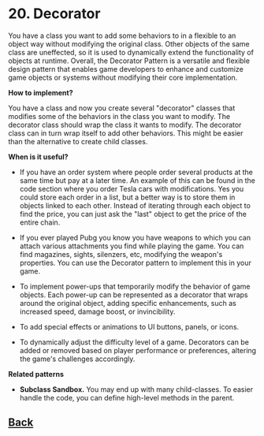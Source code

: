 # 20. Decorator

You have a class you want to add some behaviors to in a flexible to an object way without modifying the original class. Other objects of the same class are uneffected, so it is used to dynamically extend the functionality of objects at runtime. Overall, the Decorator Pattern is a versatile and flexible design pattern that enables game developers to enhance and customize game objects or systems without modifying their core implementation.   

**How to implement?**

You have a class and now you create several "decorator" classes that modifies some of the behaviors in the class you want to modify. The decorator class should wrap the class it wants to modify. The decorator class can in turn wrap itself to add other behaviors. This might be easier than the alternative to create child classes.        

**When is it useful?**

- If you have an order system where people order several products at the same time but pay at a later time. An example of this can be found in the code section where you order Tesla cars with modifications. Yes you could store each order in a list, but a better way is to store them in objects linked to each other. Instead of iterating through each object to find the price, you can just ask the "last" object to get the price of the entire chain.     

- If you ever played Pubg you know you have weapons to which you can attach various attachments you find while playing the game. You can find magazines, sights, silenzers, etc, modifying the weapon's properties. You can use the Decorator pattern to implement this in your game.   

- To implement power-ups that temporarily modify the behavior of game objects. Each power-up can be represented as a decorator that wraps around the original object, adding specific enhancements, such as increased speed, damage boost, or invincibility.

- To add special effects or animations to UI buttons, panels, or icons.

- To dynamically adjust the difficulty level of a game. Decorators can be added or removed based on player performance or preferences, altering the game's challenges accordingly.

**Related patterns**

- **Subclass Sandbox.** You may end up with many child-classes. To easier handle the code, you can define high-level methods in the parent.


## [Back](../)